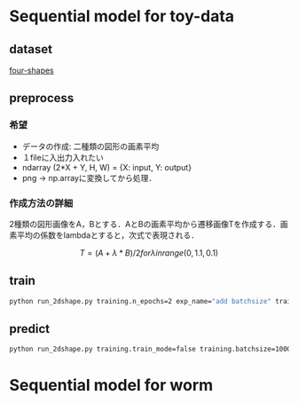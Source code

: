 # Sequential model for toy-data
## dataset
[four-shapes](https://www.kaggle.com/smeschke/four-shapes)

## preprocess
### 希望
* データの作成: 二種類の図形の画素平均
* １fileに入出力入れたい
* ndarray (2*X + Y, H, W) = {X: input, Y: output}
* png -> np.arrayに変換してから処理．

### 作成方法の詳細
2種類の図形画像をA，Bとする．AとBの画素平均から遷移画像Tを作成する．画素平均の係数をlambdaとすると，次式で表現される．
```math
T = (A + \lambda * B)/2 for \lambda in range(0, 1.1, 0.1)
```

## train
```sh
python run_2dshape.py training.n_epochs=2 exp_name="add batchsize" training.batchsize=1000
```
## predict
```sh
python run_2dshape.py training.train_mode=false training.batchsize=1000 exp_name="test predictor" dir.checkpoint_fullpath="/root/worm2vec/worm2vec/test/sequential/2dshape/outputs/2020-12-02/08-44-36/checkpoints/model.ckpt" predicting.n_embedding=100
```
# Sequential model for worm
